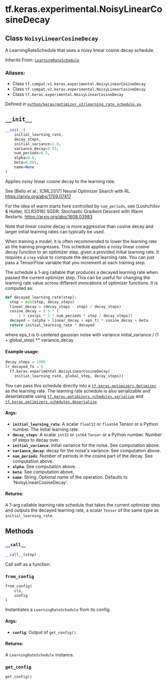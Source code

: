 <div itemscope itemtype="http://developers.google.com/ReferenceObject">
<meta itemprop="name" content="tf.keras.experimental.NoisyLinearCosineDecay" />
<meta itemprop="path" content="Stable" />
<meta itemprop="property" content="__call__"/>
<meta itemprop="property" content="__init__"/>
<meta itemprop="property" content="from_config"/>
<meta itemprop="property" content="get_config"/>
</div>

# tf.keras.experimental.NoisyLinearCosineDecay

## Class `NoisyLinearCosineDecay`

A LearningRateSchedule that uses a noisy linear cosine decay schedule.

Inherits From: [`LearningRateSchedule`](../../../tf/keras/optimizers/schedules/LearningRateSchedule.md)

### Aliases:

* Class `tf.compat.v1.keras.experimental.NoisyLinearCosineDecay`
* Class `tf.compat.v2.keras.experimental.NoisyLinearCosineDecay`
* Class `tf.keras.experimental.NoisyLinearCosineDecay`



Defined in [`python/keras/optimizer_v2/learning_rate_schedule.py`](/code/stable/tensorflow/python/keras/optimizer_v2/learning_rate_schedule.py).

<!-- Placeholder for "Used in" -->


<h2 id="__init__"><code>__init__</code></h2>

``` python
__init__(
    initial_learning_rate,
    decay_steps,
    initial_variance=1.0,
    variance_decay=0.55,
    num_periods=0.5,
    alpha=0.0,
    beta=0.001,
    name=None
)
```

Applies noisy linear cosine decay to the learning rate.

See [Bello et al., ICML2017] Neural Optimizer Search with RL.
https://arxiv.org/abs/1709.07417

For the idea of warm starts here controlled by `num_periods`,
see [Loshchilov & Hutter, ICLR2016] SGDR: Stochastic Gradient Descent
with Warm Restarts. https://arxiv.org/abs/1608.03983

Note that linear cosine decay is more aggressive than cosine decay and
larger initial learning rates can typically be used.

When training a model, it is often recommended to lower the learning rate as
the training progresses. This schedule applies a noisy linear cosine decay
function to an optimizer step, given a provided initial learning rate.
It requires a `step` value to compute the decayed learning rate. You can
just pass a TensorFlow variable that you increment at each training step.

The schedule a 1-arg callable that produces a decayed learning
rate when passed the current optimizer step. This can be useful for changing
the learning rate value across different invocations of optimizer functions.
It is computed as:

```python
def decayed_learning_rate(step):
  step = min(step, decay_steps)
  linear_decay = (decay_steps - step) / decay_steps)
  cosine_decay = 0.5 * (
      1 + cos(pi * 2 * num_periods * step / decay_steps))
  decayed = (alpha + linear_decay + eps_t) * cosine_decay + beta
  return initial_learning_rate * decayed
```
where eps_t is 0-centered gaussian noise with variance
initial_variance / (1 + global_step) ** variance_decay

#### Example usage:


```python
decay_steps = 1000
lr_decayed_fn = (
  tf.keras.experimental.NoisyLinearCosineDecay(
    initial_learning_rate, global_step, decay_steps))
```

You can pass this schedule directly into a <a href="../../../tf/keras/optimizers/Optimizer.md"><code>tf.keras.optimizers.Optimizer</code></a>
as the learning rate. The learning rate schedule is also serializable and
deserializable using <a href="../../../tf/keras/optimizers/schedules/serialize.md"><code>tf.keras.optimizers.schedules.serialize</code></a> and
<a href="../../../tf/keras/optimizers/schedules/deserialize.md"><code>tf.keras.optimizers.schedules.deserialize</code></a>.

#### Args:


* <b>`initial_learning_rate`</b>: A scalar `float32` or `float64` Tensor or a Python
  number. The initial learning rate.
* <b>`decay_steps`</b>: A scalar `int32` or `int64` `Tensor` or a Python number.
  Number of steps to decay over.
* <b>`initial_variance`</b>: initial variance for the noise. See computation above.
* <b>`variance_decay`</b>: decay for the noise's variance. See computation above.
* <b>`num_periods`</b>: Number of periods in the cosine part of the decay.
  See computation above.
* <b>`alpha`</b>: See computation above.
* <b>`beta`</b>: See computation above.
* <b>`name`</b>: String.  Optional name of the operation.  Defaults to
  'NoisyLinearCosineDecay'.

#### Returns:

A 1-arg callable learning rate schedule that takes the current optimizer
step and outputs the decayed learning rate, a scalar `Tensor` of the same
type as `initial_learning_rate`.




## Methods

<h3 id="__call__"><code>__call__</code></h3>

``` python
__call__(step)
```

Call self as a function.


<h3 id="from_config"><code>from_config</code></h3>

``` python
from_config(
    cls,
    config
)
```

Instantiates a `LearningRateSchedule` from its config.


#### Args:


* <b>`config`</b>: Output of `get_config()`.


#### Returns:

A `LearningRateSchedule` instance.


<h3 id="get_config"><code>get_config</code></h3>

``` python
get_config()
```






